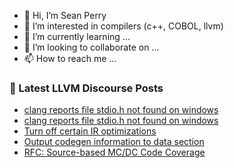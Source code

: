 - 👋 Hi, I’m Sean Perry
- 👀 I’m interested in compilers (c++, COBOL, llvm)
- 🌱 I’m currently learning ...
- 💞️ I’m looking to collaborate on ...
- 📫 How to reach me ...

<!---
s66perry/s66perry is a ✨ special ✨ repository because its `README.md` (this file) appears on your GitHub profile.
You can click the Preview link to take a look at your changes.
--->
### 📕 Latest LLVM Discourse Posts

<!-- DISCOURSE-LLVM:START -->
- [clang reports file stdio.h not found on windows](https://discourse.llvm.org/t/clang-reports-file-stdio-h-not-found-on-windows/66534#post_6)
- [clang reports file stdio.h not found on windows](https://discourse.llvm.org/t/clang-reports-file-stdio-h-not-found-on-windows/66534#post_5)
- [Turn off certain IR optimizations](https://discourse.llvm.org/t/turn-off-certain-ir-optimizations/66475#post_3)
- [Output codegen information to data section](https://discourse.llvm.org/t/output-codegen-information-to-data-section/66541#post_2)
- [RFC: Source-based MC/DC Code Coverage](https://discourse.llvm.org/t/rfc-source-based-mc-dc-code-coverage/59244#post_6)
<!-- DISCOURSE-LLVM:END -->
